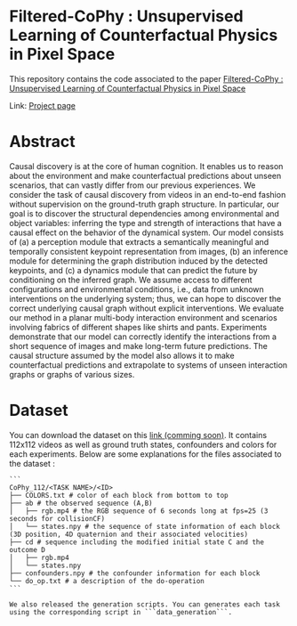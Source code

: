 # Filtered-CoPhy : Unsupervised Learning of Counterfactual Physics in Pixel Space
 
This repository contains the code associated to the paper <a href="https://filteredcophy.github.io/#:~:text=Anonymous%20authors">Filtered-CoPhy : Unsupervised Learning of Counterfactual Physics in Pixel Space</a>

Link: <a href="https://filteredcophy.github.io/"> Project page </a>

# Abstract
Causal discovery is at the core of human cognition. It enables us to reason about the environment and make counterfactual predictions about unseen scenarios, that can vastly differ from our previous experiences. We consider the task of causal discovery from videos in an end-to-end fashion without supervision on the ground-truth graph structure. In particular, our goal is to discover the structural dependencies among environmental and object variables: inferring the type and strength of interactions that have a causal effect on the behavior of the dynamical system. Our model consists of (a) a perception module that extracts a semantically meaningful and temporally consistent keypoint representation from images, (b) an inference module for determining the graph distribution induced by the detected keypoints, and (c) a dynamics module that can predict the future by conditioning on the inferred graph. We assume access to different configurations and environmental conditions, i.e., data from unknown interventions on the underlying system; thus, we can hope to discover the correct underlying causal graph without explicit interventions. We evaluate our method in a planar multi-body interaction environment and scenarios involving fabrics of different shapes like shirts and pants. Experiments demonstrate that our model can correctly identify the interactions from a short sequence of images and make long-term future predictions. The causal structure assumed by the model also allows it to make counterfactual predictions and extrapolate to systems of unseen interaction graphs or graphs of various sizes.



# Dataset
You can download the dataset on this <a href="www.google.com"> link (comming soon)</a>. It contains 112x112 videos as well as ground truth states, confounders and colors for each experiments. Below are some explanations for the files associated to the dataset :

    ```
    CoPhy_112/<TASK NAME>/<ID>
    ├── COLORS.txt # color of each block from bottom to top
    ├── ab # the observed sequence (A,B)
    │   ├── rgb.mp4 # the RGB sequence of 6 seconds long at fps=25 (3 seconds for collisionCF)
    │   └── states.npy # the sequence of state information of each block (3D position, 4D quaternion and their associated velocities)
    ├── cd # sequence including the modified initial state C and the outcome D
    │   ├── rgb.mp4
    │   └── states.npy
    ├── confounders.npy # the confounder information for each block
    └── do_op.txt # a description of the do-operation
    ```
    
    We also released the generation scripts. You can generates each task using the corresponding script in ```data_generation```.
